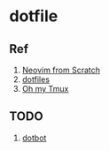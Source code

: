 # dotfile

## Ref

1. [Neovim from Scratch](https://github.com/LunarVim/Neovim-from-scratch)
2. [dotfiles](https://github.com/ravenxrz/dotfiles)
3. [Oh my Tmux](https://github.com/gpakosz/.tmux)


## TODO

1. [dotbot](https://github.com/anishathalye/dotbot)
